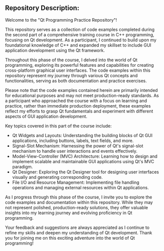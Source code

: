 Repository Description:
---
Welcome to the "Qt Programming Practice Repository"!

This repository serves as a collection of code examples completed during the second part of a comprehensive training course in C++ programming, focusing on Qt development. As a participant, I continued to build upon my foundational knowledge of C++ and expanded my skillset to include GUI application development using the Qt framework.

Throughout this phase of the course, I delved into the world of Qt programming, exploring its powerful features and capabilities for creating cross-platform graphical user interfaces. The code examples within this repository represent my journey through various Qt concepts and functionalities, serving as both documentation and practice exercises.

Please note that the code examples contained herein are primarily intended for educational purposes and may not meet production-ready standards. As a participant who approached the course with a focus on learning and practice, rather than immediate production deployment, these examples reflect my efforts to grasp Qt fundamentals and experiment with different aspects of GUI application development.

Key topics covered in this part of the course include:
- Qt Widgets and Layouts: Understanding the building blocks of Qt GUI applications, including buttons, labels, text fields, and more.
- Signal-Slot Mechanism: Harnessing the power of Qt's signal-slot mechanism to handle user interactions and events effectively.
- Model-View-Controller (MVC) Architecture: Learning how to design and implement scalable and maintainable GUI applications using Qt's MVC paradigm.
- Qt Designer: Exploring the Qt Designer tool for designing user interfaces visually and generating corresponding code.
- File I/O and Resource Management: Implementing file handling operations and managing external resources within Qt applications.

As I progress through this phase of the course, I invite you to explore the code examples and documentation within this repository. While they may not represent polished, production-ready solutions, they offer valuable insights into my learning journey and evolving proficiency in Qt programming.

Your feedback and suggestions are always appreciated as I continue to refine my skills and deepen my understanding of Qt development. Thank you for joining me on this exciting adventure into the world of Qt programming!

